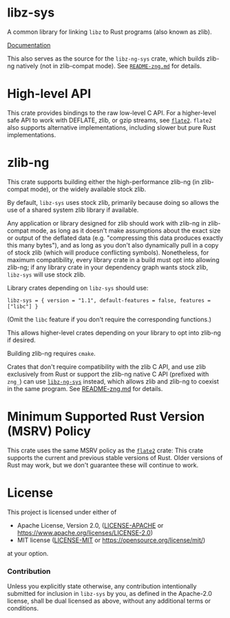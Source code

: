 # libz-sys

A common library for linking `libz` to Rust programs (also known as zlib).

[Documentation](https://docs.rs/libz-sys)

This also serves as the source for the `libz-ng-sys` crate, which builds
zlib-ng natively (not in zlib-compat mode). See
[`README-zng.md`](README-zng.md) for details.

# High-level API

This crate provides bindings to the raw low-level C API. For a higher-level
safe API to work with DEFLATE, zlib, or gzip streams, see
[`flate2`](https://docs.rs/flate2). `flate2` also supports alternative
implementations, including slower but pure Rust implementations.

# zlib-ng

This crate supports building either the high-performance zlib-ng (in
zlib-compat mode), or the widely available stock zlib.

By default, `libz-sys` uses stock zlib, primarily because doing so allows the
use of a shared system zlib library if available.

Any application or library designed for zlib should work with zlib-ng in
zlib-compat mode, as long as it doesn't make assumptions about the exact size
or output of the deflated data (e.g. "compressing this data produces exactly
this many bytes"), and as long as you don't also dynamically pull in a copy of
stock zlib (which will produce conflicting symbols). Nonetheless, for maximum
compatibility, every library crate in a build must opt into allowing zlib-ng;
if any library crate in your dependency graph wants stock zlib, `libz-sys` will
use stock zlib.

Library crates depending on `libz-sys` should use:

```
libz-sys = { version = "1.1", default-features = false, features = ["libc"] }
```

(Omit the `libc` feature if you don't require the corresponding functions.)

This allows higher-level crates depending on your library to opt into zlib-ng
if desired.

Building zlib-ng requires `cmake`.

Crates that don't require compatibility with the zlib C API, and use zlib
exclusively from Rust or support the zlib-ng native C API (prefixed with
`zng_`) can use [`libz-ng-sys`](https://crates.io/crates/libz-ng-sys) instead,
which allows zlib and zlib-ng to coexist in the same program. See
[README-zng.md](README-zng.md) for details.

# Minimum Supported Rust Version (MSRV) Policy

This crate uses the same MSRV policy as the
[`flate2`](https://crates.io/crates/flate2) crate: This crate supports the
current and previous stable versions of Rust. Older versions of Rust may work,
but we don't guarantee these will continue to work.

# License

This project is licensed under either of

 * Apache License, Version 2.0, ([LICENSE-APACHE](LICENSE-APACHE) or
   https://www.apache.org/licenses/LICENSE-2.0)
 * MIT license ([LICENSE-MIT](LICENSE-MIT) or
   https://opensource.org/license/mit/)

at your option.

### Contribution

Unless you explicitly state otherwise, any contribution intentionally submitted
for inclusion in `libz-sys` by you, as defined in the Apache-2.0 license, shall
be dual licensed as above, without any additional terms or conditions.
